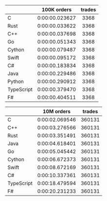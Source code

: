 ||100K orders|trades|
-|:-:|:-:|
|C|0:00:00.023627|3368|
|Rust|0:00:00.033622|3368|
|C++|0:00:00.037698|3368|
|Go|0:00:00.051343|3368|
|Cython|0:00:00.079487|3368|
|Swift|0:00:00.095172|3368|
|C#|0:00:00.183834|3368|
|Java|0:00:00.229486|3368|
|Python|0:00:00.290912|3368|
|TypeScript|0:00:00.379470|3368|
|F#|0:00:00.404511|3368|


||10M orders|trades|
-|:-:|:-:|
|C|0:00:02.069546|360131|
|C++|0:00:03.276566|360131|
|Rust|0:00:03.351491|360131|
|Java|0:00:04.618401|360131|
|Go|0:00:05.045442|360131|
|Cython|0:00:06.672373|360131|
|Swift|0:00:08.672169|360131|
|C#|0:00:10.337361|360131|
|TypeScript|0:00:18.479594|360131|
|F#|0:00:20.231233|360131|



